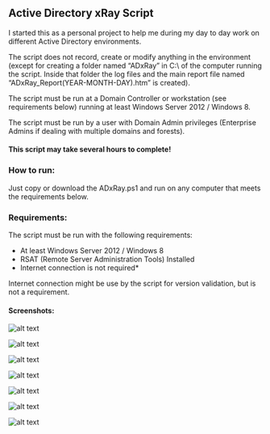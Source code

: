 ## Active Directory xRay Script

I started this as a personal project to help me during my day to day work on different Active Directory environments.

The script does not record, create or modify anything in the environment (except for creating a folder named “ADxRay” in C:\ of the computer running the script. Inside that folder the log files and the main report file named “ADxRay_Report(YEAR-MONTH-DAY).htm” is created). 

The script must be run at a Domain Controller or workstation (see requirements below) running at least Windows Server 2012 / Windows 8. 

The script must be run by a user with Domain Admin privileges (Enterprise Admins if dealing with multiple domains and forests).

#### This script may take several hours to complete!


### How to run:

Just copy or download the ADxRay.ps1 and run on any computer that meets the requirements below.

### Requirements:

The script must be run with the following requirements:

 - At least Windows Server 2012 / Windows 8
 - RSAT (Remote Server Administration Tools) Installed
 - Internet connection is not required*
 
Internet connection might be use by the script for version validation, but is not a requirement. 




#### Screenshots:




![alt text](https://github.com/Merola132/ADxRay/raw/master/Docs/0.png)



![alt text](https://github.com/Merola132/ADxRay/raw/master/Docs/1.png)



![alt text](https://github.com/Merola132/ADxRay/raw/master/Docs/2.png)



![alt text](https://github.com/Merola132/ADxRay/raw/master/Docs/3.png)



![alt text](https://github.com/Merola132/ADxRay/raw/master/Docs/4.png)




![alt text](https://github.com/Merola132/ADxRay/raw/master/Docs/5.png)



![alt text](https://github.com/Merola132/ADxRay/raw/master/Docs/6.png)
